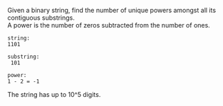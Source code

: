 Given a binary string, find the number of unique powers amongst all its contiguous substrings.  
A power is the number of zeros subtracted from the number of ones.

```
string:
1101

substring:
 101

power:
1 - 2 = -1
```

The string has up to 10^5 digits.
